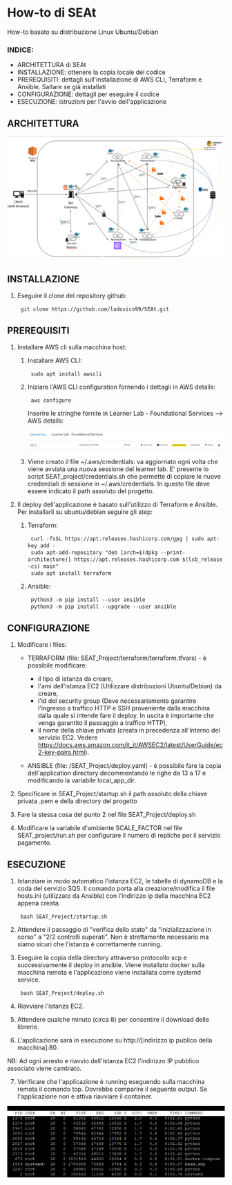 # How-to di SEAt
How-to basato su distribuzione Linux Ubuntu/Debian

### INDICE: 
- ARCHITETTURA di SEAt
- INSTALLAZIONE: ottenere la copia locale del codice
- PREREQUISITI: dettagli sull'installazione di AWS CLI, Terraform e Ansible. Saltare se già installati
- CONFIGURAZIONE: dettagli per eseguire il codice
- ESECUZIONE: istruzioni per l'avvio dell'applicazione                                          

## ARCHITETTURA
        
![Archittetura](/immagini/Architettura.png)

## INSTALLAZIONE

1) Eseguire il clone del repository github:

        git clone https://github.com/ludovico99/SEAt.git
        

## PREREQUISITI

1) Installare AWS cli sulla macchina host:

    1) Installare AWS CLI:

            sudo apt install awscli

    2) Iniziare l'AWS CLI configuration fornendo i dettagli in AWS details:
    
            aws configure 
            
        Inserire le stringhe fornite in Learner Lab - Foundational Services --> AWS details:
        
        ![AWS details](/immagini/AWS_details.png)
        
    3) Viene creato il file ~/.aws/credentials: va aggiornato ogni volta che viene avviata una nuova sessione del learner lab.
    E' presente lo script SEAT_project/credentials.sh che permette di copiare le nuove credenziali di sessione in  ~/.aws/credentials. In questo file deve essere indicato il path assoluto del progetto.


    
2) Il deploy dell'applicazione è basato sull'utilizzo  di Terraform e Ansible. Per installarli su ubuntu/debian seguire gli step:

    1) Terraform: 

            curl -fsSL https://apt.releases.hashicorp.com/gpg | sudo apt-key add -
            sudo apt-add-repository "deb [arch=$(dpkg --print-architecture)] https://apt.releases.hashicorp.com $(lsb_release -cs) main"
            sudo apt install terraform

    2) Ansible:

            python3 -m pip install --user ansible
            python3 -m pip install --upgrade --user ansible



## CONFIGURAZIONE

1) Modificare i files:

    * TERRAFORM (file: SEAT_Project/terraform/terraform.tfvars) - è possibile modificare:
      - il tipo di istanza da creare, 
      - l'ami dell'istanza EC2 (Utilizzare distribuzioni Ubuntu/Debian) da creare, 
      - l'id del security group (Deve necessariamente garantire l'ingresso a traffico HTTP e SSH proveniente dalla macchina dalla quale si intende fare il deploy. In uscita è importante che venga garantito il passaggio a traffico HTTP),
      - il nome della chiave privata (creata in precedenza all'interno del servizio EC2. Vedere https://docs.aws.amazon.com/it_it/AWSEC2/latest/UserGuide/ec2-key-pairs.html).

    * ANSIBLE (file: /SEAT_Project/deploy.yaml) - è possibile fare la copia dell'application directory decommentando le righe da 13 a 17 e modificando la variabile local_app_dir. 

2) Specificare in SEAT_Project/startup.sh il path assoluto della chiave privata .pem e della directory del progetto

3) Fare la stessa cosa del punto 2 nel file SEAT_Project/deploy.sh

4) Modificare la variabile d'ambiente SCALE_FACTOR nel file SEAT_project/run.sh per configurare il numero di repliche per il servizio pagamento.




## ESECUZIONE

1) Istanziare in modo automatico l'istanza EC2, le tabelle di dynamoDB e la coda del servizio SQS. Il comando porta alla creazione/modifica il file hosts.ini (utilizzato da Ansible) con l'indirizzo ip della macchina EC2 appena creata.

        bash SEAT_Project/startup.sh

2) Attendere il passaggio di "verifica dello stato" da "inizializzazione in corso" a "2/2 controlli superati". Non è strettamente necessario ma siamo sicuri che l'istanza è correttamente running.

3) Eseguire la copia della directory attraverso protocollo scp e successivamente il deploy in ansible. Viene installato docker sulla macchina remota e l'applicazione viene installata come systemd service.

        bash SEAT_Project/deploy.sh

4) Riavviare l'istanza EC2. 

5) Attendere qualche minuto (circa 8) per consentire il download delle librerie.

6) L'applicazione sarà in esecuzione su http://[indirizzo ip publico della macchina]:80.

NB: Ad ogni arresto e riavvio dell'istanza EC2 l'indirizzo IP pubblico associato viene cambiato.

7) Verificare che l'applicazione è running eseguendo sulla macchina remota il comando top. Dovrebbe comparire il seguente output. Se l'applicazione non è attiva riavviare il container.

![Application is successfully running](/immagini/app_is_active.png)




